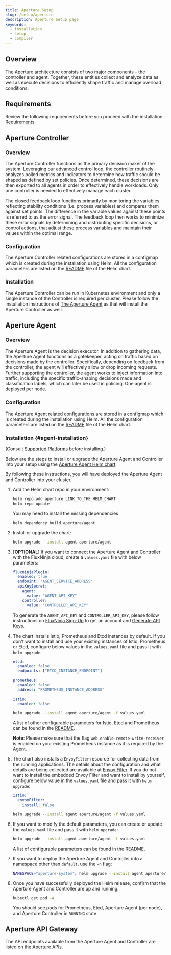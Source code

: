 ```yaml
---
title: Aperture Setup
slug: /setup/aperture
description: Aperture Setup page
keywords:
  - installation
  - setup
  - compiler
---
```


## Overview

The Aperture architecture consists of two major components – the controller and
agent. Together, these entities collect and analyze data as well as execute
decisions to efficiently shape traffic and manage overload conditions.

## Requirements

Review the following requirements before you proceed with the installation: [Requirements](./requirements.md)

## Aperture Controller

### Overview

The Aperture Controller functions as the primary decision maker of the system.
Leveraging our advanced control loop, the controller routinely analyzes polled
metrics and indicators to determine how traffic should be shaped as defined by
set policies. Once determined, these decisions are then exported to all agents
in order to effectively handle workloads. Only one controller is needed to
effectively manage each cluster.

The closed feedback loop functions primarily by monitoring the variables
reflecting stability conditions (i.e. process variables) and compares them
against set points. The difference in the variable values against these points
is referred to as the error signal. The feedback loop then works to minimize
these error signals by determining and distributing specific decisions, or
control actions, that adjust these process variables and maintain their values
within the optimal range.

### Configuration

The Aperture Controller related configurations are stored in a configmap which
is created during the installation using Helm. All the configuration parameters
are listed on the [README](link_to_chart_readme_file) file of the Helm chart.

### Installation

The Aperture Controller can be run in Kubernetes environment and only a single
instance of the Controller is required per cluster. Please follow the
installation instructions of [The Aperture Agent](#agent-installation) as that
will install the Aperture Controller as well.

## Aperture Agent

### Overview

The Aperture Agent is the decision executor. In addition to gathering data, the
Aperture Agent functions as a gatekeeper, acting on traffic based on decisions
made by the controller. Specifically, depending on feedback from the controller,
the agent will effectively allow or drop incoming requests. Further supporting
the controller, the agent works to inject information into traffic, including
the specific traffic-shaping decisions made and classification labels, which can
later be used in policing. One agent is deployed per node.

### Configuration

The Aperture Agent related configurations are stored in a configmap which is
created during the installation using Helm. All the configuration parameters are
listed on the [README](link_to_chart_readme_file) file of the Helm chart.

### Installation {#agent-installation}

(Consult [Supported Platforms](./supported-platforms) before installing.)

Below are the steps to install or upgrade the Aperture Agent and Controller into
your setup using the [Aperture Agent Helm chart](link_to_helm_chart).

By following these instructions, you will have deployed the Aperture Agent and
Controller into your cluster.

1. Add the Helm chart repo in your environment:

   ```bash
   helm repo add aperture LINK_TO_THE_HELM_CHART
   helm repo update
   ```

   You may need to install the missing dependencies

   ```bash
   helm dependency build aperture/agent
   ```

2. Install or upgrade the chart:

   ```bash
   helm upgrade --install agent aperture/agent
   ```

3. [**OPTIONAL**] If you want to connect the Aperture Agent and Controller with
   the FluxNinja cloud, create a `values.yaml` file with below parameters:

   ```yaml
   fluxninjaPlugin:
     enabled: true
     endpoint: "AGENT_SERVICE_ADDRESS"
     apiKeySecret:
       agent:
         value: "AGENT_API_KEY"
       controller:
         value: "CONTROLLER_API_KEY"
   ```

   To generate the `AGENT_API_KEY` and `CONTROLLER_API_KEY`, please follow
   instructions on
   [FluxNinja Sign-Up](https://docs.dev.fluxninja.com/docs/Getting%20started/sign_up)
   to get an account and
   [Generate API Keys](https://docs.dev.fluxninja.com/docs/Agent/Agent%20Management).

4. The chart installs Istio, Prometheus and Etcd instances by default. If you
   don't want to install and use your existing instances of Istio, Prometheus or
   Etcd, configure below values in the `values.yaml` file and pass it with
   `helm upgrade`:

   ```yaml
   etcd:
     enabled: false
     endpoints: ["ETCD_INSTANCE_ENDPOINT"]

   prometheus:
     enabled: false
     address: "PROMETHEUS_INSTANCE_ADDRESS"

   istio:
     enabled: false
   ```

   ```bash
   helm upgrade --install agent aperture/agent -f values.yaml
   ```

   A list of other configurable parameters for Istio, Etcd and Prometheus can be
   found in the [README](link_to_chart_readme_file).

   **Note**: Please make sure that the flag `web.enable-remote-write-receiver`
   is enabled on your existing Prometheus instance as it is required by the
   Agent.

5. The chart also installs a `EnvoyFilter` resource for collecting data from the
   running applications. The details about the configuration and what details
   are being collected are available at [Envoy Filter](../Reference/Config%20Spec/istio.md#envoy-filter). If
   you do not want to install the embedded Envoy Filter and want to install by
   yourself, configure below value in the `values.yaml` file and pass it with
   `helm upgrade`:

   ```yaml
   istio:
     envoyFilter:
       install: false
   ```

   ```bash
   helm upgrade --install agent aperture/agent -f values.yaml
   ```

6. If you want to modify the default parameters, you can create or update the
   `values.yaml` file and pass it with `helm upgrade`:

   ```bash
   helm upgrade --install agent aperture/agent -f values.yaml
   ```

   A list of configurable parameters can be found in the
   [README](link_to_chart_readme_file).

7. If you want to deploy the Aperture Agent and Controller into a namespace
   other than `default`, use the `-n` flag:

   ```bash
   NAMESPACE="aperture-system"; helm upgrade --install agent aperture/agent -f values.yaml --set global.istioNamespace=$NAMESPACE -n $NAMESPACE --create-namespace
   ```

8. Once you have successfully deployed the Helm release, confirm that the
   Aperture Agent and Controller are up and running:

   ```bash
   kubectl get pod -A
   ```

   You should see pods for Prometheus, Etcd, Aperture Agent (per node), and
   Aperture Controller in `RUNNING` state.

## Aperture API Gateway

The API endpoints available from the Aperture Agent and Controller are listed on
the [Aperture APIs](../Reference/API%20Spec/aperture-api.md).
